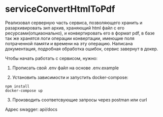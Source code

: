 # serviceConvertHtmlToPdf
Реализовал серверную часть сервиса, позволяющего  хранить и разархивировать зип архив, храняющий html файл с его ресурсами(опциаонально), и конвертировать его в формат pdf, в базе так же хранятся логи операции конвертации, имеющие поля потраченной памяти и времени на эту операцию. Написана документация, подробная обработка ошибок, сервис завернут в докер.	

Чтобы начать работать с сервисом, нужно:

1. Прописать свой .env файл на основе .env.example

2. Установить зависимости и запустить docker-compose:

```
npm install
docker-compose up
```

3. Производить соответсвующие запросы через postman или curl

Адрес swagger: api/docs
